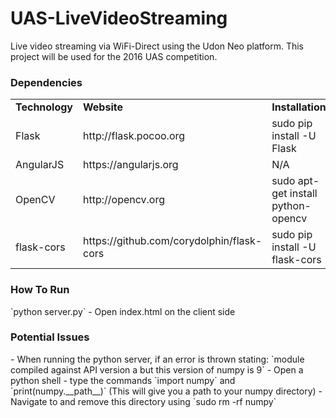 # UAS-LiveVideoStreaming
Live video streaming via WiFi-Direct using the Udon Neo platform. 
This project will be used for the 2016 UAS competition.

<h3> Dependencies </h3>
<table>
  <tr>
    <td>
    <b>
    Technology
    </b>
    </td>
    <td>
    <b>
    Website
    </b>
    </td>
    <td>
    <b>
    Installation
    </b>
    </td>
  </tr>
  <tr>
    <td>
    Flask
    </td>
    <td>
    http://flask.pocoo.org
    </td>
    <td>
    sudo pip install -U Flask
    </td>
  </tr>
  
  <tr>
    <td>
    AngularJS
    </td>
    <td>
    https://angularjs.org
    </td>
    <td>
    N/A
    </td>
  </tr>

  <tr>
    <td>
    OpenCV
    </td>
    <td>
    http://opencv.org
    </td>
    <td>
    sudo apt-get install python-opencv
    </td>
  </tr>
  
  <tr>
    <td>
    flask-cors
    </td>
    <td>
    https://github.com/corydolphin/flask-cors
    </td>
    <td>
    sudo pip install -U flask-cors
    </td>
  </tr>
</table>

<h3> How To Run </h3>
 `python server.py`
- Open index.html on the client side

<h3>Potential Issues</h3>
- When running the python server, if an error is thrown stating: `module compiled against API version a but this version of numpy is 9`
- Open a python shell
- type the commands `import numpy` and `print(numpy.__path__)` (This will give you a path to your numpy directory)
- Navigate to and remove this directory using `sudo rm -rf numpy`
